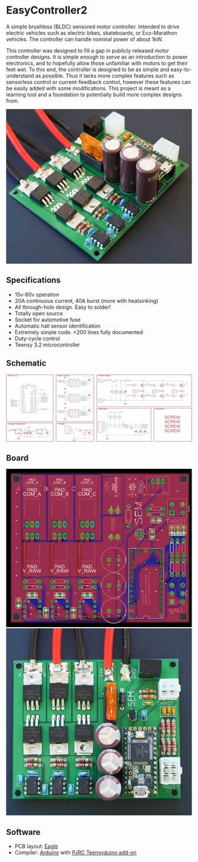 # EasyController2

A simple brushless (BLDC) sensored motor controller. Intended to drive electric vehicles such as electric bikes, skateboards, or Eco-Marathon vehicles. The controller can handle nominal power of about 1kW.

This controller was designed to fill a gap in publicly released motor controller designs. It is simple enough to serve as an introduction to power electronics, and to hopefully allow those unfamiliar with motors to get their feet wet. To this end, the controller is designed to be as simple and easy-to-understand as possible. Thus it lacks more complex features such as sensorless control or current-feedback control, however these features can be easily added with some modifications. This project is meant as a learning tool and a foundation to potentially build more complex designs from.

![Assembled Controller](/docs/side.jpg)

## Specifications
* 15v-60v operation
* 20A continuous current, 40A burst (more with heatsinking)
* All through-hole design. Easy to solder!
* Totally open source
* Socket for automotive fuse
* Automatic hall sensor identification
* Extremely simple code. <200 lines fully documented
* Duty-cycle control
* Teensy 3.2 microcontroller

## Schematic

![Schematic](/docs/schematic.png)

## Board

![Board](/docs/board.png) ![Board](/docs/top.jpg)

## Software

* PCB layout: [Eagle](https://www.autodesk.com/products/eagle/free-download)
* Compiler: [Arduino](https://www.arduino.cc/) with [PJRC Teensyduino add-on](https://www.pjrc.com/teensy/td_download.html)
